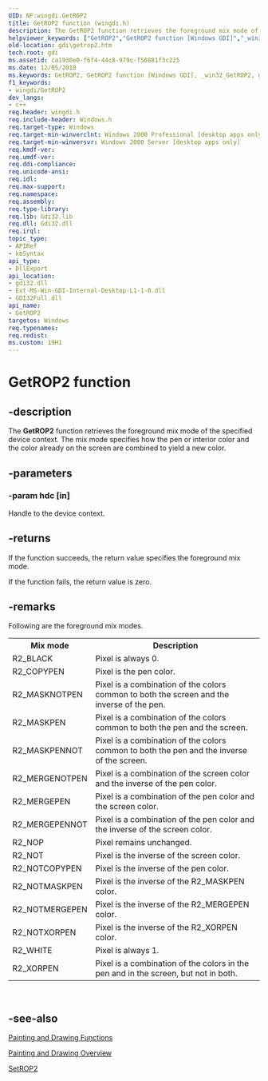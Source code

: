 ```yaml
---
UID: NF:wingdi.GetROP2
title: GetROP2 function (wingdi.h)
description: The GetROP2 function retrieves the foreground mix mode of the specified device context. The mix mode specifies how the pen or interior color and the color already on the screen are combined to yield a new color.helpviewer_keywords: ["GetROP2","GetROP2 function [Windows GDI]","_win32_GetROP2","gdi.getrop2","wingdi/GetROP2"]
old-location: gdi\getrop2.htm
tech.root: gdi
ms.assetid: ca1930e0-f6f4-44c8-979c-f50881f3c225
ms.date: 12/05/2018
ms.keywords: GetROP2, GetROP2 function [Windows GDI], _win32_GetROP2, gdi.getrop2, wingdi/GetROP2
f1_keywords:
- wingdi/GetROP2
dev_langs:
- c++
req.header: wingdi.h
req.include-header: Windows.h
req.target-type: Windows
req.target-min-winverclnt: Windows 2000 Professional [desktop apps only]
req.target-min-winversvr: Windows 2000 Server [desktop apps only]
req.kmdf-ver: 
req.umdf-ver: 
req.ddi-compliance: 
req.unicode-ansi: 
req.idl: 
req.max-support: 
req.namespace: 
req.assembly: 
req.type-library: 
req.lib: Gdi32.lib
req.dll: Gdi32.dll
req.irql: 
topic_type:
- APIRef
- kbSyntax
api_type:
- DllExport
api_location:
- gdi32.dll
- Ext-MS-Win-GDI-Internal-Desktop-L1-1-0.dll
- GDI32Full.dll
api_name:
- GetROP2
targetos: Windows
req.typenames: 
req.redist: 
ms.custom: 19H1
---
```


# GetROP2 function


## -description


The <b>GetROP2</b> function retrieves the foreground mix mode of the specified device context. The mix mode specifies how the pen or interior color and the color already on the screen are combined to yield a new color.


## -parameters




### -param hdc [in]

Handle to the device context.


## -returns



If the function succeeds, the return value specifies the foreground mix mode.

If the function fails, the return value is zero.




## -remarks



Following are the foreground mix modes.

<table>
<tr>
<th>Mix mode</th>
<th>Description</th>
</tr>
<tr>
<td>R2_BLACK</td>
<td>Pixel is always 0.</td>
</tr>
<tr>
<td>R2_COPYPEN</td>
<td>Pixel is the pen color.</td>
</tr>
<tr>
<td>R2_MASKNOTPEN</td>
<td>Pixel is a combination of the colors common to both the screen and the inverse of the pen.</td>
</tr>
<tr>
<td>R2_MASKPEN</td>
<td>Pixel is a combination of the colors common to both the pen and the screen.</td>
</tr>
<tr>
<td>R2_MASKPENNOT</td>
<td>Pixel is a combination of the colors common to both the pen and the inverse of the screen.</td>
</tr>
<tr>
<td>R2_MERGENOTPEN</td>
<td>Pixel is a combination of the screen color and the inverse of the pen color.</td>
</tr>
<tr>
<td>R2_MERGEPEN</td>
<td>Pixel is a combination of the pen color and the screen color.</td>
</tr>
<tr>
<td>R2_MERGEPENNOT</td>
<td>Pixel is a combination of the pen color and the inverse of the screen color.</td>
</tr>
<tr>
<td>R2_NOP</td>
<td>Pixel remains unchanged.</td>
</tr>
<tr>
<td>R2_NOT</td>
<td>Pixel is the inverse of the screen color.</td>
</tr>
<tr>
<td>R2_NOTCOPYPEN</td>
<td>Pixel is the inverse of the pen color.</td>
</tr>
<tr>
<td>R2_NOTMASKPEN</td>
<td>Pixel is the inverse of the R2_MASKPEN color.</td>
</tr>
<tr>
<td>R2_NOTMERGEPEN</td>
<td>Pixel is the inverse of the R2_MERGEPEN color.</td>
</tr>
<tr>
<td>R2_NOTXORPEN</td>
<td>Pixel is the inverse of the R2_XORPEN color.</td>
</tr>
<tr>
<td>R2_WHITE</td>
<td>Pixel is always 1.</td>
</tr>
<tr>
<td>R2_XORPEN</td>
<td>Pixel is a combination of the colors in the pen and in the screen, but not in both.</td>
</tr>
</table>
 




## -see-also




<a href="https://docs.microsoft.com/windows/desktop/gdi/painting-and-drawing-functions">Painting and Drawing Functions</a>



<a href="https://docs.microsoft.com/windows/desktop/gdi/painting-and-drawing">Painting and Drawing Overview</a>



<a href="https://docs.microsoft.com/windows/desktop/api/wingdi/nf-wingdi-setrop2">SetROP2</a>
 

 

